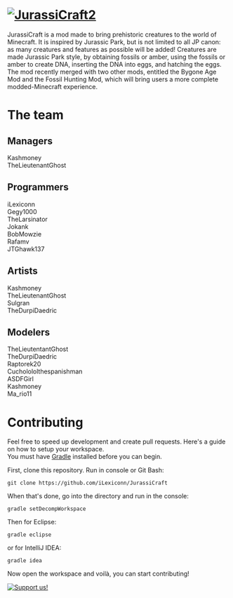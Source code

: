 # [![JurassiCraft2](http://i.imgur.com/J3cq3rj.png)](http://www.minecraftforum.net/forums/mapping-and-modding/minecraft-mods/2320045)

JurassiCraft is a mod made to bring prehistoric creatures to the world of Minecraft. It is inspired by Jurassic Park, but is not limited to all JP canon: as many creatures and features as possible will be added! Creatures are made Jurassic Park style, by obtaining fossils or amber, using the fossils or amber to create DNA, inserting the DNA into eggs, and hatching the eggs. The mod recently merged with two other mods, entitled the Bygone Age Mod and the Fossil Hunting Mod, which will bring users a more complete modded-Minecraft experience.

# The team
## Managers
Kashmoney  
TheLieutenantGhost

## Programmers
iLexiconn  
Gegy1000  
TheLarsinator  
Jokank  
BobMowzie  
Rafamv  
JTGhawk137  

## Artists
Kashmoney  
TheLieutenantGhost  
Sulgran  
TheDurpiDaedric  

## Modelers
TheLieutentantGhost  
TheDurpiDaedric  
Raptorek20  
Cucholololthespanishman  
ASDFGirl  
Kashmoney  
Ma_rio11  


# Contributing
Feel free to speed up development and create pull requests. Here's a guide on how to setup your workspace.  
You must have [Gradle](http://gradle.org/) installed before you can begin.

First, clone this repository.
Run in console or Git Bash:
```
git clone https://github.com/iLexiconn/JurassiCraft
```

When that's done, go into the directory and run in the console:
```
gradle setDecompWorkspace
```

Then for Eclipse:
```
gradle eclipse
```

or for IntelliJ IDEA:
```
gradle idea
```

Now open the workspace and voilà, you can start contributing!

[![Support us!](http://powertalkradio559.com/wp-content/uploads/2013/02/patreon_logo.png)](https://www.patreon.com/JurassiCraft)
